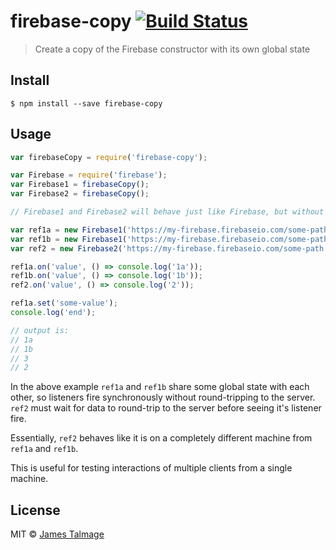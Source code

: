 # firebase-copy [![Build Status](https://travis-ci.org/jamestalmage/firebase-copy.svg?branch=master)](https://travis-ci.org/jamestalmage/firebase-copy)

> Create a copy of the Firebase constructor with its own global state


## Install

```
$ npm install --save firebase-copy
```


## Usage

```js
var firebaseCopy = require('firebase-copy');

var Firebase = require('firebase');
var Firebase1 = firebaseCopy();
var Firebase2 = firebaseCopy();

// Firebase1 and Firebase2 will behave just like Firebase, but without the shared state.

var ref1a = new Firebase1('https://my-firebase.firebaseio.com/some-path');
var ref1b = new Firebase1('https://my-firebase.firebaseio.com/some-path');
var ref2 = new Firebase2('https://my-firebase.firebaseio.com/some-path');

ref1a.on('value', () => console.log('1a'));
ref1b.on('value', () => console.log('1b'));
ref2.on('value', () => console.log('2'));

ref1a.set('some-value');
console.log('end');

// output is:
// 1a
// 1b
// 3
// 2
```

In the above example `ref1a` and `ref1b` share some global state with each other, so listeners fire synchronously 
without round-tripping to the server. `ref2` must wait for data to round-trip to the server before seeing it's listener
fire.

Essentially, `ref2` behaves like it is on a completely different machine from `ref1a` and `ref1b`.

This is useful for testing interactions of multiple clients from a single machine.

## License

MIT © [James Talmage](http://github.com/jamestalmage)
